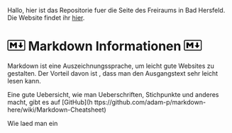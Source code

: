 Hallo, hier ist das Repositorie fuer die Seite des Freiraums in Bad Hersfeld. 
Die Website findet ihr <a href="https://fernandadam.github.io/"> hier</a>.

<img src="/images/markdown.svg" width=40> Markdown Informationen <img src="/images/markdown.svg" width=40>                    
=====                                                  
                                                       
Markdown ist eine Auszeichnungssprache, um leicht gute Websites zu gestalten. Der Vorteil davon ist    , dass man den Ausgangstext sehr leicht lesen kann.

Eine gute Uebersicht, wie man Ueberschriften, Stichpunkte und anderes macht, gibt es auf [GitHub](h    ttps://github.com/adam-p/markdown-here/wiki/Markdown-Cheatsheet) 
 
Wie laed man ein

